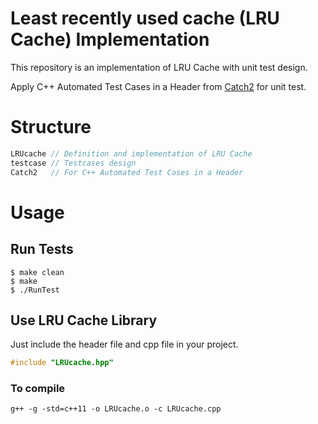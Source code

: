 # Least recently used cache (LRU Cache) Implementation
This repository is an implementation of LRU Cache with unit test design.

Apply C++ Automated Test Cases in a Header from [Catch2](https://github.com/catchorg/Catch2) for unit test.


# Structure
``` cpp
LRUcache // Definition and implementation of LRU Cache
testcase // Testcases design
Catch2   // For C++ Automated Test Cases in a Header
```

# Usage
## Run Tests
``` Shell
$ make clean
$ make
$ ./RunTest
```
## Use LRU Cache Library
Just include the header file and cpp file in your project.
``` cpp 
#include "LRUcache.hpp"
```
### To compile
``` shell
g++ -g -std=c++11 -o LRUcache.o -c LRUcache.cpp
```